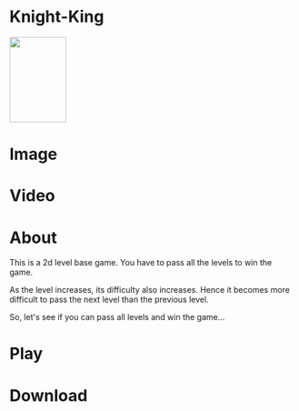 # Knight-King
<img src="https://user-images.githubusercontent.com/97245841/193780123-a54bac6c-bca3-4c5b-8294-ad3c69fada40.png" width="100" height="150" />

# Image

# Video

# About
This is a 2d level base game. You have to pass all the levels to win the game.

As the level increases, its difficulty also increases. Hence it becomes more difficult to pass the next level than the previous level.

So, let's see if you can pass all levels and win the game...

# Play

# Download
